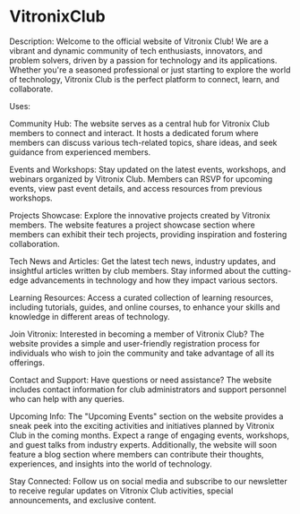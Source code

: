 # VitronixClub
Description:
Welcome to the official website of Vitronix Club! We are a vibrant and dynamic community of tech enthusiasts, innovators, and problem solvers, driven by a passion for technology and its applications. Whether you're a seasoned professional or just starting to explore the world of technology, Vitronix Club is the perfect platform to connect, learn, and collaborate.

Uses:

Community Hub: The website serves as a central hub for Vitronix Club members to connect and interact. It hosts a dedicated forum where members can discuss various tech-related topics, share ideas, and seek guidance from experienced members.

Events and Workshops: Stay updated on the latest events, workshops, and webinars organized by Vitronix Club. Members can RSVP for upcoming events, view past event details, and access resources from previous workshops.

Projects Showcase: Explore the innovative projects created by Vitronix members. The website features a project showcase section where members can exhibit their tech projects, providing inspiration and fostering collaboration.

Tech News and Articles: Get the latest tech news, industry updates, and insightful articles written by club members. Stay informed about the cutting-edge advancements in technology and how they impact various sectors.

Learning Resources: Access a curated collection of learning resources, including tutorials, guides, and online courses, to enhance your skills and knowledge in different areas of technology.

Join Vitronix: Interested in becoming a member of Vitronix Club? The website provides a simple and user-friendly registration process for individuals who wish to join the community and take advantage of all its offerings.

Contact and Support: Have questions or need assistance? The website includes contact information for club administrators and support personnel who can help with any queries.

Upcoming Info:
The "Upcoming Events" section on the website provides a sneak peek into the exciting activities and initiatives planned by Vitronix Club in the coming months. Expect a range of engaging events, workshops, and guest talks from industry experts. Additionally, the website will soon feature a blog section where members can contribute their thoughts, experiences, and insights into the world of technology.

Stay Connected:
Follow us on social media and subscribe to our newsletter to receive regular updates on Vitronix Club activities, special announcements, and exclusive content.
